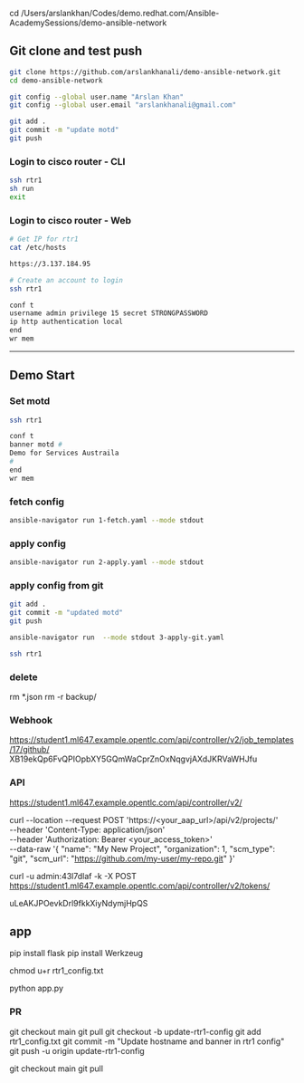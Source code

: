 cd /Users/arslankhan/Codes/demo.redhat.com/Ansible-AcademySessions/demo-ansible-network

## Git clone and test push

```sh
git clone https://github.com/arslankhanali/demo-ansible-network.git
cd demo-ansible-network

git config --global user.name "Arslan Khan"
git config --global user.email "arslankhanali@gmail.com"

git add .
git commit -m "update motd"
git push
```

### Login to cisco router - CLI
```sh
ssh rtr1
sh run
exit
```

### Login to cisco router - Web
```sh
# Get IP for rtr1
cat /etc/hosts

https://3.137.184.95

# Create an account to login
ssh rtr1

conf t
username admin privilege 15 secret STRONGPASSWORD
ip http authentication local
end
wr mem
```
---

## Demo Start

### Set motd
```sh
ssh rtr1

conf t
banner motd #
Demo for Services Austraila
#
end
wr mem
```

### fetch config
```sh
ansible-navigator run 1-fetch.yaml --mode stdout
```

### apply config
```sh
ansible-navigator run 2-apply.yaml --mode stdout
```

### apply config from git
```sh
git add .
git commit -m "updated motd"
git push

ansible-navigator run  --mode stdout 3-apply-git.yaml

ssh rtr1

```
### delete
rm *.json
rm -r backup/


### Webhook
https://student1.ml647.example.opentlc.com/api/controller/v2/job_templates/17/github/
XB19ekQp6FvQPIOpbXY5GQmWaCprZnOxNqgvjAXdJKRVaWHJfu



### API
https://student1.ml647.example.opentlc.com/api/controller/v2/


curl --location --request POST 'https://<your_aap_url>/api/v2/projects/' \
--header 'Content-Type: application/json' \
--header 'Authorization: Bearer <your_access_token>' \
--data-raw '{
  "name": "My New Project",
  "organization": 1,
  "scm_type": "git",
  "scm_url": "https://github.com/my-user/my-repo.git"
}'

curl -u admin:43l7dlaf -k -X POST https://student1.ml647.example.opentlc.com/api/controller/v2/tokens/

uLeAKJPOevkDrl9fkkXiyNdymjHpQS


## app
pip install flask
pip install Werkzeug

chmod u+r rtr1_config.txt

python app.py


### PR
git checkout main
git pull
git checkout -b update-rtr1-config
git add rtr1_config.txt
git commit -m "Update hostname and banner in rtr1 config"
git push -u origin update-rtr1-config

git checkout main
git pull